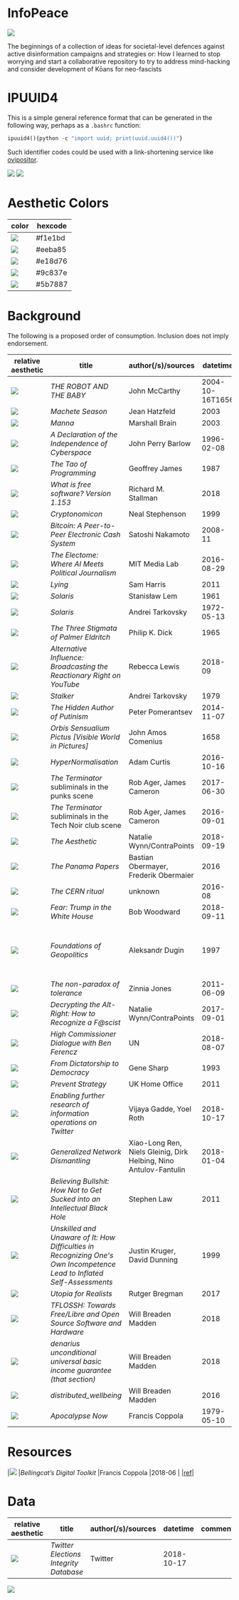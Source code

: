 # InfoPeace

![](https://raw.githubusercontent.com/wdbm/InfoPeace/master/media/McDonalds_Nutrition_Systems.png)

The beginnings of a collection of ideas for societal-level defences against active disinformation campaigns and strategies or: How I learned to stop worrying and start a collaborative repository to try to address mind-hacking and consider development of Kōans for neo-fascists

# IPUUID4

This is a simple general reference format that can be generated in the following way, perhaps as a `.bashrc` function:

```Python
ipuuid4(){python -c "import uuid; print(uuid.uuid4())"}
```

Such identifier codes could be used with a link-shortening service like [ovipositor](https://www.wdbm.pro/ovipositor).

![](https://raw.githubusercontent.com/wdbm/InfoPeace/master/media/image20181018_175523456.jpg)
![](https://raw.githubusercontent.com/wdbm/InfoPeace/master/media/image20181018_175644246.jpg)

# Aesthetic Colors

|**color**  |**hexcode**|
|-----------|-----------|
|![][f1e1bd]|\#f1e1bd   |
|![][eeba85]|\#eeba85   |
|![][e18d76]|\#e18d76   |
|![][9c837e]|\#9c837e   |
|![][5b7887]|\#5b7887   |

# Background

The following is a proposed order of consumption. Inclusion does not imply endorsement.

|**relative aesthetic**|**title**                                                                                                              |**author(/s)**/**sources**                                       |**datetime**   |**comments**                                  |**IPUUID4**                                                     |
|----------------------|-----------------------------------------------------------------------------------------------------------------------|-----------------------------------------------------------------|---------------|----------------------------------------------|----------------------------------------------------------------|
|![][5b7887]           |*THE ROBOT AND THE BABY*                                                                                               |John McCarthy                                                    |2004-10-16T1656|                                              |[ref](https://www.wdbm.pro/09663760-cbdf-4bb4-bd06-ff1fbffb1224)|
|![][5b7887]           |*Machete Season*                                                                                                       |Jean Hatzfeld                                                    |2003           |                                              |[ref](https://www.wdbm.pro/38f6de7a-0d4f-41a0-ab38-4420dce30da2)|
|![][5b7887]           |*Manna*                                                                                                                |Marshall Brain                                                   |2003           |                                              |[ref](https://www.wdbm.pro/1522b5e6-56df-4208-acbd-18c48325d211)|
|![][9c837e]           |*A Declaration of the Independence of Cyberspace*                                                                      |John Perry Barlow                                                |1996-02-08     |                                              |[ref](https://www.wdbm.pro/226e9b26-0dd5-4623-8c79-7cc59af9520c)|
|![][f1e1bd]           |*The Tao of Programming*                                                                                               |Geoffrey James                                                   |1987           |                                              |[ref](https://www.wdbm.pro/73925d3a-5d04-4f04-9c68-b0408c55553d)|
|![][5b7887]           |*What is free software? Version 1.153*                                                                                 |Richard M. Stallman                                              |2018           |                                              |[ref](https://www.wdbm.pro/80e7b3a2-8577-4836-875b-5faace8c6699)|
|![][e18d76]           |*Cryptonomicon*                                                                                                        |Neal Stephenson                                                  |1999           |                                              |[ref](https://www.wdbm.pro/ced3e3de-0267-4684-8fa3-5814d0a4e23d)|
|![][5b7887]           |*Bitcoin: A Peer-to-Peer Electronic Cash System*                                                                       |Satoshi Nakamoto                                                 |2008-11        |                                              |[ref](https://www.wdbm.pro/e726c7ad-03c4-4ee1-b551-4941ba5788eb)|
|![][5b7887]           |*The Electome: Where AI Meets Political Journalism*                                                                    |MIT Media Lab                                                    |2016-08-29     |                                              |[ref](https://www.wdbm.pro/52e4ebd8-34ff-4d1b-aae1-17b974fcb62c)|
|![][f1e1bd]           |*Lying*                                                                                                                |Sam Harris                                                       |2011           |                                              |[ref](https://www.wdbm.pro/ea8161fb-f288-4723-af4f-3052608ccecb)|
|![][f1e1bd]           |*Solaris*                                                                                                              |Stanisław Lem                                                    |1961           |                                              |[ref](https://www.wdbm.pro/a7f408a8-07c8-40ed-9308-ff55d22576b5)|
|![][9c837e]           |*Solaris*                                                                                                              |Andrei Tarkovsky                                                 |1972-05-13     |                                              |[ref](https://www.wdbm.pro/a4ee0cae-29f6-47b2-92cd-b7e926437659)|
|![][f1e1bd]           |*The Three Stigmata of Palmer Eldritch*                                                                                |Philip K. Dick                                                   |1965           |                                              |[ref](https://www.wdbm.pro/d00658f0-e428-4b2f-8f98-dddb8703d7c6)|
|![][e18d76]           |*Alternative Influence: Broadcasting the Reactionary Right on YouTube*                                                 |Rebecca Lewis                                                    |2018-09        |                                              |[ref](https://www.wdbm.pro/fb6041c5-a4ae-4b5e-bc3f-71d4bcd68d11)|
|![][e18d76]           |*Stalker*                                                                                                              |Andrei Tarkovsky                                                 |1979           |                                              |[ref](https://www.wdbm.pro/b2142bf8-ee16-4a51-bbab-9c035bc1db68)|
|![][5b7887]           |*The Hidden Author of Putinism*                                                                                        |Peter Pomerantsev                                                |2014-11-07     |                                              |[ref](https://www.wdbm.pro/fa79ffd4-087f-4ef3-a107-33537bb6aed7)|
|![][f1e1bd]           |*Orbis Sensualium Pictus [Visible World in Pictures]*                                                                  |John Amos Comenius                                               |1658           |                                              |[ref](https://www.wdbm.pro/b318a281-e8b8-4750-959b-c8703d4b48ee)|
|![][5b7887]           |*HyperNormalisation*                                                                                                   |Adam Curtis                                                      |2016-10-16     |                                              |[ref](https://www.wdbm.pro/23959c86-4a06-4d6e-ab02-d99f02348740)|
|![][f1e1bd]           |*The Terminator* subliminals in the punks scene                                                                        |Rob Ager, James Cameron                                          |2017-06-30     |                                              |[ref](https://www.wdbm.pro/86edceb2-21a5-4c78-92b5-d94eb4258d7b)|
|![][f1e1bd]           |*The Terminator* subliminals in the Tech Noir club scene                                                               |Rob Ager, James Cameron                                          |2016-09-01     |                                              |[ref](https://www.wdbm.pro/454eeafd-8a18-461d-bba6-805d379f001d)|
|![][5b7887]           |*The Aesthetic*                                                                                                        |Natalie Wynn/ContraPoints                                        |2018-09-19     |                                              |[ref](https://www.wdbm.pro/52840730-e790-44b7-a9b3-5592e7651972)|
|![][9c837e]           |*The Panama Papers*                                                                                                    |Bastian Obermayer, Frederik Obermaier                            |2016           |                                              |[ref](https://www.wdbm.pro/48fda897-d266-45a1-93ea-c3156154df58)|
|![][f1e1bd]           |*The CERN ritual*                                                                                                      |unknown                                                          |2016-08        |                                              |[ref](https://www.wdbm.pro/c646da7a-a731-4b68-87b7-e251c3c4d5b1)|
|![][f1e1bd]           |*Fear: Trump in the White House*                                                                                       |Bob Woodward                                                     |2018-09-11     |                                              |[ref](https://www.wdbm.pro/88591f31-875a-472b-a828-3e332859d1e4)|
|![][e18d76]           |*Foundations of Geopolitics*                                                                                           |Aleksandr Dugin                                                  |1997           |2018-10-17 Google Translate Russian to English|[ref](https://www.wdbm.pro/642229f1-319e-43b7-9492-dc678b08698b)|
|![][f1e1bd]           |*The non-paradox of tolerance*                                                                                         |Zinnia Jones                                                     |2011-06-09     |                                              |[ref](https://www.wdbm.pro/6c689bba-bd51-4468-8f3a-545968cb29a2)|
|![][5b7887]           |*Decrypting the Alt-Right: How to Recognize a F@scist*                                                                 |Natalie Wynn/ContraPoints                                        |2017-09-01     |                                              |[ref](https://www.wdbm.pro/b35ea4b1-1ed0-4ad5-ae9c-4b2ebbb60c79)|
|![][5b7887]           |*High Commissioner Dialogue with Ben Ferencz*                                                                          |UN                                                               |2018-08-07     |                                              |[ref](https://www.wdbm.pro/0f2dd31f-3d38-4e48-b313-3f031f28d3a2)|
|![][f1e1bd]           |*From Dictatorship to Democracy*                                                                                       |Gene Sharp                                                       |1993           |                                              |[ref](https://www.wdbm.pro/0900817a-4a62-49b1-8fce-77d128d817b1)|
|![][e18d76]           |*Prevent Strategy*                                                                                                     |UK Home Office                                                   |2011           |                                              |[ref](https://www.wdbm.pro/ee66cf1c-59f9-40fb-9172-fe0e6042d978)|
|![][eeba85]           |*Enabling further research of information operations on Twitter*                                                       |Vijaya Gadde, Yoel Roth                                          |2018-10-17     |                                              |[ref](https://www.wdbm.pro/d2393913-1417-4644-90e4-d09fdd3eb265)|
|![][5b7887]           |*Generalized Network Dismantling*                                                                                      |Xiao-Long Ren, Niels Gleinig, Dirk Helbing, Nino Antulov-Fantulin|2018-01-04     |                                              |[ref](https://www.wdbm.pro/6332ea7e-18aa-4f5d-9f6c-5203654296a2)|
|![][5b7887]           |*Believing Bullshit: How Not to Get Sucked into an Intellectual Black Hole*                                            |Stephen Law                                                      |2011           |                                              |[ref](https://www.wdbm.pro/48d4c55d-86b5-4cfe-8b68-33ffbe98c21e)|
|![][9c837e]           |*Unskilled and Unaware of It: How Difficulties in Recognizing One's Own Incompetence Lead to Inflated Self-Assessments*|Justin Kruger, David Dunning                                     |1999           |                                              |[ref](https://www.wdbm.pro/ca20479b-5d43-4177-b035-85e7a2b4c0a4)|
|![][9c837e]           |*Utopia for Realists*                                                                                                  |Rutger Bregman                                                   |2017           |                                              |[ref](https://www.wdbm.pro/5e66187b-aedd-4974-92bb-19c7bcde1ee1)|
|![][5b7887]           |*TFLOSSH: Towards Free/Libre and Open Source Software and Hardware*                                                    |Will Breaden Madden                                              |2018           |                                              |[ref](https://www.wdbm.pro/82ef0d86-6564-48a5-813d-a55e319fe45b)|
|![][9c837e]           |*denarius unconditional universal basic income guarantee (that section)*                                               |Will Breaden Madden                                              |2018           |                                              |[ref](https://www.wdbm.pro/becca019-ae8f-47e3-a643-f27bece03534)|
|![][eeba85]           |*distributed_wellbeing*                                                                                                |Will Breaden Madden                                              |2016           |                                              |[ref](https://www.wdbm.pro/701e1a41-6fc2-4386-84cb-4540818c784f)|
|![][5b7887]           |*Apocalypse Now*                                                                                                       |Francis Coppola                                                  |1979-05-10     |                                              |[ref](https://www.wdbm.pro/518900c6-1962-4b33-8799-276a2a4f93de)|

# Resources

|![][f1e1bd]           |*Bellingcat’s Digital Toolkit*                                                                                         |Francis Coppola                                                  |2018-06        |                                              |[ref](https://www.wdbm.pro/9a10dc63-1b46-47e3-b097-3e8900e77c0f)|

# Data

|**relative aesthetic**|**title**                                                                                                              |**author(/s)**/**sources**                                       |**datetime**   |**comments**                                  |**IPUUID4**                                                     |
|----------------------|-----------------------------------------------------------------------------------------------------------------------|-----------------------------------------------------------------|---------------|----------------------------------------------|----------------------------------------------------------------|
|![][5b7887]           |*Twitter Elections Integrity Database*                                                                                 |Twitter                                                          |2018-10-17     |                                              |[ref](https://www.wdbm.pro/1f775bd3-f8c3-4b74-86cb-50db965fe682)|

![](https://raw.githubusercontent.com/wdbm/InfoPeace/master/media/2018-10-19T1432Z.png.png)

[//]: # (handy reference-style links)

[f1e1bd]: https://raw.githubusercontent.com/wdbm/InfoPeace/master/media/f1e1bd.png
[eeba85]: https://raw.githubusercontent.com/wdbm/InfoPeace/master/media/eeba85.png
[e18d76]: https://raw.githubusercontent.com/wdbm/InfoPeace/master/media/e18d76.png
[9c837e]: https://raw.githubusercontent.com/wdbm/InfoPeace/master/media/9c837e.png
[5b7887]: https://raw.githubusercontent.com/wdbm/InfoPeace/master/media/5b7887.png
